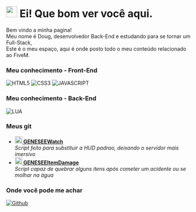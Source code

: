 <h1>
  <img src="https://emojis.slackmojis.com/emojis/images/1531849430/4246/blob-sunglasses.gif?1531849430" width="30"/>
  Ei! Que bom ver você aqui.
</h1>

<p>
  Bem vindo a minha pagina!</br>
  Meu nome é Doug, desenvolvedor Back-End e estudando para se tornar um Full-Stack,</br>
  Este é o meu espaço, aqui é onde posto todo o meu conteúdo relacionado ao FiveM</b>. </p>

<h3>
  Meu conhecimento - Front-End
</h3>

<p>
  <img alt="HTML5" src="https://img.shields.io/badge/HTML5-E34F26?style=for-the-badge&logo=html5&logoColor=white" />
  <img alt="CSS3" src="https://img.shields.io/badge/CSS3-1572B6?style=for-the-badge&logo=css3&logoColor=white" />
  <img alt="JAVASCRIPT" src="https://img.shields.io/badge/JavaScript-323330?style=for-the-badge&logo=javascript&logoColor=F7DF1E" />
</p>

<h3>
  Meu conhecimento - Back-End
</h3>

<p>
  <img alt="LUA" src="https://img.shields.io/badge/Lua-2C2D72?style=for-the-badge&logo=lua&logoColor=white" />
</p>

<h3>
  Meus git
</h3>

<ul>
  <li>
    <a href="https://github.com/GENESEE5M/GENESEEWatch">
      <b>
        <img src="https://emojipedia-us.s3.dualstack.us-west-1.amazonaws.com/thumbs/240/apple/237/fire_1f525.png" width="20" alt="new" />
        GENESEEWatch
      </b>
    </a>
    <br/>
    <i>
      Script feito para substituir a HUD padrao, deixando o servidor mais imersivo
    </i>
  </li>
  <li>
    <a href="https://github.com/GENESEE5M/GENESEEItemDamage">
      <b>
        <img src="https://emojipedia-us.s3.dualstack.us-west-1.amazonaws.com/thumbs/240/apple/237/fire_1f525.png" width="20" alt="new" />
        GENESEEItemDamage
      </b>
    </a>
    <br/>
    <i>
      Script capaz de quebrar alguns itens após cometer um acidente ou se molhar na água
    </i>
  </li>
</ul>

<h3>
  Onde você pode me achar
</h3>

<p>
  <a href="https://github.com/JnnDougg" target="_blank">
    <img alt="Github" src="https://img.shields.io/badge/GitHub-%2312100E.svg?&style=for-the-badge&logo=Github&logoColor=white" />
  </a>
</p>
